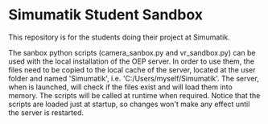 # Simumatik Student Sandbox

This repository is for the students doing their project at Simumatik.

The sanbox python scripts (camera_sanbox.py and vr_sandbox.py) can be used with the local installation of the OEP server.
In order to use them, the files need to be copied to the local cache of the server, located at the user folder and named 'Simumatik', i.e. 'C:/Users/myself/Simumatik'.
The server, when is launched, will check if the files exist and will load them into memory. The scripts will be called at runtime when required.
Notice that the scripts are loaded just at startup, so changes won't make any effect until the server is restarted.

